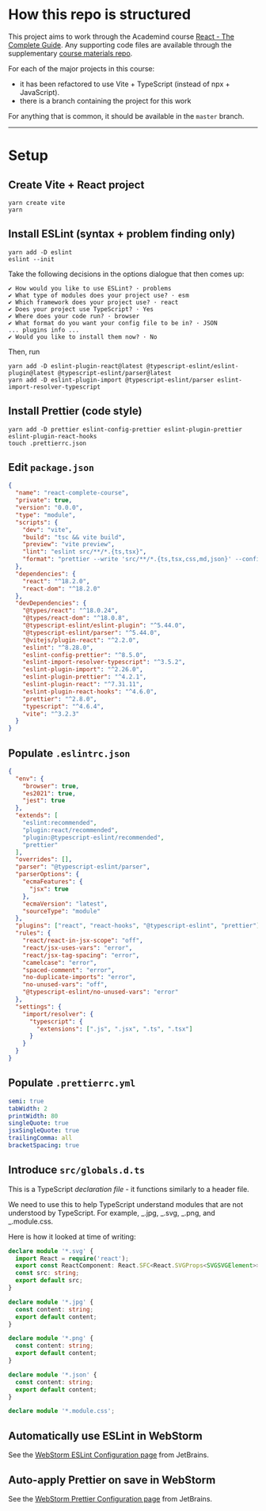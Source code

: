 # How this repo is structured

This project aims to work through the Academind course [React - The Complete Guide](https://learning.oreilly.com/videos/react-the/9781801812603/). Any supporting code files are available through the supplementary [course materials repo](https://github.com/academind/react-complete-guide-code).

For each of the major projects in this course:

- it has been refactored to use Vite + TypeScript (instead of npx + JavaScript).
- there is a branch containing the project for this work

For anything that is common, it should be available in the `master` branch.

<hr>

# Setup

## Create Vite + React project

```
yarn create vite
yarn
```

## Install ESLint (syntax + problem finding only)

```
yarn add -D eslint
eslint --init
```

Take the following decisions in the options dialogue that then comes up:

```
✔ How would you like to use ESLint? · problems
✔ What type of modules does your project use? · esm
✔ Which framework does your project use? · react
✔ Does your project use TypeScript? · Yes
✔ Where does your code run? · browser
✔ What format do you want your config file to be in? · JSON
... plugins info ...
✔ Would you like to install them now? · No
```

Then, run

```
yarn add -D eslint-plugin-react@latest @typescript-eslint/eslint-plugin@latest @typescript-eslint/parser@latest
yarn add -D eslint-plugin-import @typescript-eslint/parser eslint-import-resolver-typescript
```

## Install Prettier (code style)

```
yarn add -D prettier eslint-config-prettier eslint-plugin-prettier eslint-plugin-react-hooks
touch .prettierrc.json
```

## Edit `package.json`

```json
{
  "name": "react-complete-course",
  "private": true,
  "version": "0.0.0",
  "type": "module",
  "scripts": {
    "dev": "vite",
    "build": "tsc && vite build",
    "preview": "vite preview",
    "lint": "eslint src/**/*.{ts,tsx}",
    "format": "prettier --write 'src/**/*.{ts,tsx,css,md,json}' --config ./.prettierrc.yml"
  },
  "dependencies": {
    "react": "^18.2.0",
    "react-dom": "^18.2.0"
  },
  "devDependencies": {
    "@types/react": "^18.0.24",
    "@types/react-dom": "^18.0.8",
    "@typescript-eslint/eslint-plugin": "^5.44.0",
    "@typescript-eslint/parser": "^5.44.0",
    "@vitejs/plugin-react": "^2.2.0",
    "eslint": "^8.28.0",
    "eslint-config-prettier": "^8.5.0",
    "eslint-import-resolver-typescript": "^3.5.2",
    "eslint-plugin-import": "^2.26.0",
    "eslint-plugin-prettier": "^4.2.1",
    "eslint-plugin-react": "^7.31.11",
    "eslint-plugin-react-hooks": "^4.6.0",
    "prettier": "^2.8.0",
    "typescript": "^4.6.4",
    "vite": "^3.2.3"
  }
}
```

## Populate `.eslintrc.json`

```json
{
  "env": {
    "browser": true,
    "es2021": true,
    "jest": true
  },
  "extends": [
    "eslint:recommended",
    "plugin:react/recommended",
    "plugin:@typescript-eslint/recommended",
    "prettier"
  ],
  "overrides": [],
  "parser": "@typescript-eslint/parser",
  "parserOptions": {
    "ecmaFeatures": {
      "jsx": true
    },
    "ecmaVersion": "latest",
    "sourceType": "module"
  },
  "plugins": ["react", "react-hooks", "@typescript-eslint", "prettier"],
  "rules": {
    "react/react-in-jsx-scope": "off",
    "react/jsx-uses-vars": "error",
    "react/jsx-tag-spacing": "error",
    "camelcase": "error",
    "spaced-comment": "error",
    "no-duplicate-imports": "error",
    "no-unused-vars": "off",
    "@typescript-eslint/no-unused-vars": "error"
  },
  "settings": {
    "import/resolver": {
      "typescript": {
        "extensions": [".js", ".jsx", ".ts", ".tsx"]
      }
    }
  }
}
```

## Populate `.prettierrc.yml`

```yaml
semi: true
tabWidth: 2
printWidth: 80
singleQuote: true
jsxSingleQuote: true
trailingComma: all
bracketSpacing: true
```

## Introduce `src/globals.d.ts`

This is a TypeScript _declaration file_ - it functions similarly to a header file.

We need to use this to help TypeScript understand modules that are not understood by TypeScript.
For example, _.jpg, _.svg, _.png, and _.module.css.

Here is how it looked at time of writing:

```ts
declare module '*.svg' {
  import React = require('react');
  export const ReactComponent: React.SFC<React.SVGProps<SVGSVGElement>>;
  const src: string;
  export default src;
}

declare module '*.jpg' {
  const content: string;
  export default content;
}

declare module '*.png' {
  const content: string;
  export default content;
}

declare module '*.json' {
  const content: string;
  export default content;
}

declare module '*.module.css';
```

## Automatically use ESLint in WebStorm

See the [WebStorm ESLint Configuration page](https://www.jetbrains.com/help/webstorm/eslint.html#ws_js_eslint_activate) from JetBrains.

## Auto-apply Prettier on save in WebStorm

See the [WebStorm Prettier Configuration page](https://www.jetbrains.com/help/webstorm/prettier.html) from JetBrains.
